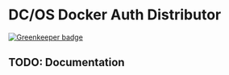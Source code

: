 DC/OS Docker Auth Distributor
=============================

[![Greenkeeper badge](https://badges.greenkeeper.io/rand0me/node-docker-auth.svg)](https://greenkeeper.io/)

## TODO: Documentation